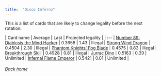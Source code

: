 ```yaml
---
title:  "Disco Inferno"
---
```


This is a list of cards that are likely to change legality before the next rotation.

| Card name | Average | Last | Projected legality |
| :-- |
[Number 89: Diablosis the Mind Hacker](https://db.ygoprodeck.com/card/?search=Number%2089:%20Diablosis%20the%20Mind%20Hacker) | 0.3658 | 1.43 | Illegal |
[Strong Wind Dragon](https://db.ygoprodeck.com/card/?search=Strong%20Wind%20Dragon) | 0.4504 | 2.30 | Illegal |
[Phantom Knights' Fog Blade](https://db.ygoprodeck.com/card/?search=Phantom%20Knights'%20Fog%20Blade) | 0.4575 | 0.83 | Illegal |
[Breakthrough Skill](https://db.ygoprodeck.com/card/?search=Breakthrough%20Skill) | 0.4928 | 0.81 | Illegal |
[Jurrac Dino](https://db.ygoprodeck.com/card/?search=Jurrac%20Dino) | 0.5163 | 0.39 | Unlimited |
[Infernal Flame Emperor](https://db.ygoprodeck.com/card/?search=Infernal%20Flame%20Emperor) | 0.5421 | 0.01 | Unlimited |

###### [Back home](index)